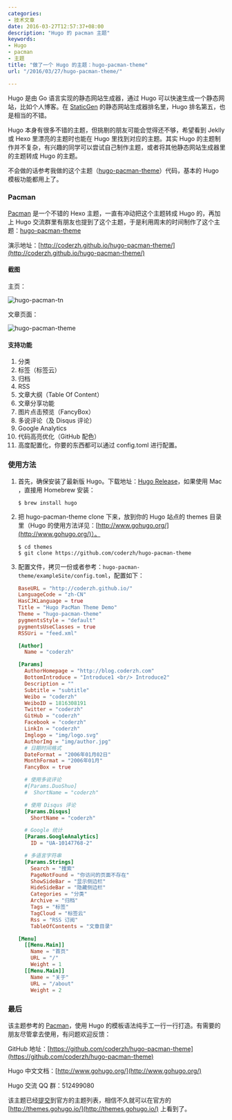 ```yaml
---
categories:
- 技术文章
date: 2016-03-27T12:57:37+08:00
description: "Hugo 的 pacman 主题"
keywords:
- Hugo
- pacman
- 主题
title: "做了一个 Hugo 的主题：hugo-pacman-theme"
url: "/2016/03/27/hugo-pacman-theme/"

---
```


Hugo 是由 Go 语言实现的静态网站生成器，通过 Hugo 可以快速生成一个静态网站，比如个人博客。在 [StaticGen](https://www.staticgen.com/) 的静态网站生成器排名里，Hugo 排名第五，也是相当的不错。

<!--more-->

Hugo 本身有很多不错的主题，但挑剔的朋友可能会觉得还不够，希望看到 Jeklly 或 Hexo 里漂亮的主题时也能在 Hugo 里找到对应的主题。其实 Hugo 的主题制作并不复杂，有兴趣的同学可以尝试自己制作主题，或者将其他静态网站生成器里的主题转成 Hugo 的主题。

不会做的话参考我做的这个主题（[hugo-pacman-theme](https://github.com/coderzh/hugo-pacman-theme)）代码，基本的 Hugo 模板功能都用上了。

### Pacman

[Pacman](https://yangjian.me/pacman/) 是一个不错的 Hexo 主题，一直有冲动把这个主题转成 Hugo 的，再加上 Hugo 交流群里有朋友也提到了这个主题，于是利用周末的时间制作了这个主题：[hugo-pacman-theme](https://github.com/coderzh/hugo-pacman-theme)

演示地址：[http://coderzh.github.io/hugo-pacman-theme/](http://coderzh.github.io/hugo-pacman-theme/)

#### 截图

主页：

![hugo-pacman-tn](images/hugo-pacman-tn.png)

文章页面：

![hugo-pacman-theme](images/hugo-pacman-theme.png)

#### 支持功能

1. 分类
1. 标签（标签云）
1. 归档
1. RSS
1. 文章大纲（Table Of Content）
1. 文章分享功能
1. 图片点击预览（FancyBox）
1. 多说评论（及 Disqus 评论）
1. Google Analytics
1. 代码高亮优化（GitHub 配色）
1. 高度配置化，你要的东西都可以通过 config.toml 进行配置。

### 使用方法

1. 首先，确保安装了最新版 Hugo。下载地址：[Hugo Release](https://github.com/spf13/hugo/releases)，如果使用 Mac ，直接用 Homebrew 安装：

    ```
    $ brew install hugo
    ```

2. 把 hugo-pacman-theme clone 下来，放到你的 Hugo 站点的 themes 目录里（Hugo 的使用方法详见：[http://www.gohugo.org/](http://www.gohugo.org/)）。

    ```
    $ cd themes
    $ git clone https://github.com/coderzh/hugo-pacman-theme
    ```

3. 配置文件，拷贝一份或者参考：`hugo-pacman-theme/exampleSite/config.toml`，配置如下：

    ```toml
    BaseURL = "http://coderzh.github.io/"
    LanguageCode = "zh-CN"
    HasCJKLanguage = true
    Title = "Hugo PacMan Theme Demo"
    Theme = "hugo-pacman-theme"
    pygmentsStyle = "default"
    pygmentsUseClasses = true
    RSSUri = "feed.xml"

    [Author]
      Name = "coderzh"

    [Params]
      AuthorHomepage = "http://blog.coderzh.com"
      BottomIntroduce = "Introduce1 <br/> Introduce2"
      Description = ""
      Subtitle = "subtitle"
      Weibo = "coderzh"
      WeiboID = 1816308191
      Twitter = "coderzh"
      GitHub = "coderzh"
      Facebook = "coderzh"
      LinkIn = "coderzh"
      Imglogo = "img/logo.svg"
      AuthorImg = "img/author.jpg"
      # 日期时间格式
      DateFormat = "2006年01月02日"
      MonthFormat = "2006年01月"
      FancyBox = true

      # 使用多说评论
      #[Params.DuoShuo]
      #  ShortName = "coderzh"

      # 使用 Disqus 评论
      [Params.Disqus]
        ShortName = "coderzh"

      # Google 统计
      [Params.GoogleAnalytics]
        ID = "UA-10147768-2"

      # 多语言字符串
      [Params.Strings]
        Search = "搜索"
        PageNotFound = "你访问的页面不存在"
        ShowSideBar = "显示侧边栏"
        HideSideBar = "隐藏侧边栏"
        Categories = "分类"
        Archive = "归档"
        Tags = "标签"
        TagCloud = "标签云"
        Rss = "RSS 订阅"
        TableOfContents = "文章目录"

    [Menu]
      [[Menu.Main]]
        Name = "首页"
        URL = "/"
        Weight = 1
      [[Menu.Main]]
        Name = "关于"
        URL = "/about"
        Weight = 2
    ```

### 最后

该主题参考的 [Pacman](https://github.com/A-limon/pacman)，使用 Hugo 的模板语法纯手工一行一行打造。有需要的朋友尽管拿去使用，有问题欢迎反馈：

GitHub 地址：[https://github.com/coderzh/hugo-pacman-theme](https://github.com/coderzh/hugo-pacman-theme)

Hugo 中文文档：[http://www.gohugo.org/](http://www.gohugo.org/)

Hugo 交流 QQ 群：512499080

该主题已经[提交](https://github.com/spf13/hugoThemes/issues/121)到官方的主题列表，相信不久就可以在官方的 [http://themes.gohugo.io/](http://themes.gohugo.io/) 上看到了。

